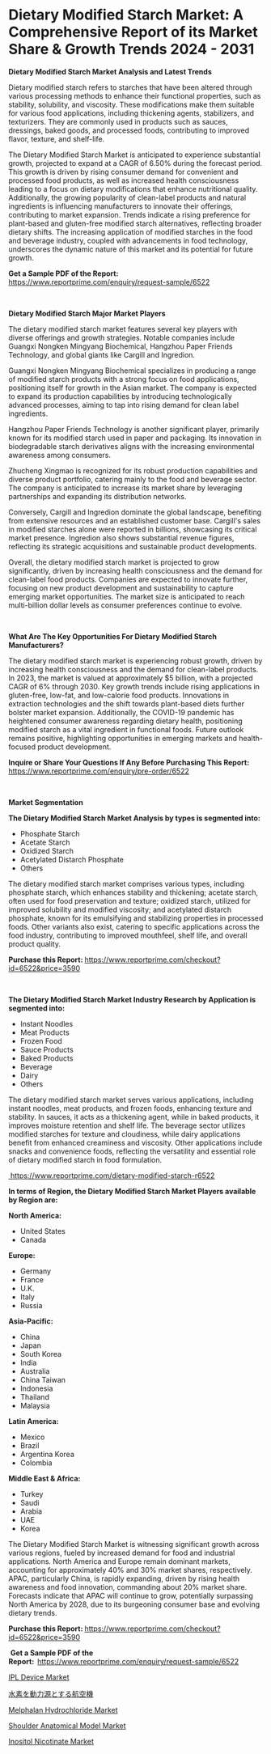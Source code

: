 <p><h1>Dietary Modified Starch Market: A Comprehensive Report of its Market Share & Growth Trends 2024 - 2031</h1></p><p><strong>Dietary Modified Starch Market Analysis and Latest Trends</strong></p>
<p><p>Dietary modified starch refers to starches that have been altered through various processing methods to enhance their functional properties, such as stability, solubility, and viscosity. These modifications make them suitable for various food applications, including thickening agents, stabilizers, and texturizers. They are commonly used in products such as sauces, dressings, baked goods, and processed foods, contributing to improved flavor, texture, and shelf-life.</p><p>The Dietary Modified Starch Market is anticipated to experience substantial growth, projected to expand at a CAGR of 6.50% during the forecast period. This growth is driven by rising consumer demand for convenient and processed food products, as well as increased health consciousness leading to a focus on dietary modifications that enhance nutritional quality. Additionally, the growing popularity of clean-label products and natural ingredients is influencing manufacturers to innovate their offerings, contributing to market expansion. Trends indicate a rising preference for plant-based and gluten-free modified starch alternatives, reflecting broader dietary shifts. The increasing application of modified starches in the food and beverage industry, coupled with advancements in food technology, underscores the dynamic nature of this market and its potential for future growth.</p></p>
<p><strong>Get a Sample PDF of the Report:&nbsp;</strong> <a href="https://www.reportprime.com/enquiry/request-sample/6522">https://www.reportprime.com/enquiry/request-sample/6522</a></p>
<p>&nbsp;</p>
<p><strong>Dietary Modified Starch Major Market Players</strong></p>
<p><p>The dietary modified starch market features several key players with diverse offerings and growth strategies. Notable companies include Guangxi Nongken Mingyang Biochemical, Hangzhou Paper Friends Technology, and global giants like Cargill and Ingredion.</p><p>Guangxi Nongken Mingyang Biochemical specializes in producing a range of modified starch products with a strong focus on food applications, positioning itself for growth in the Asian market. The company is expected to expand its production capabilities by introducing technologically advanced processes, aiming to tap into rising demand for clean label ingredients.</p><p>Hangzhou Paper Friends Technology is another significant player, primarily known for its modified starch used in paper and packaging. Its innovation in biodegradable starch derivatives aligns with the increasing environmental awareness among consumers.</p><p>Zhucheng Xingmao is recognized for its robust production capabilities and diverse product portfolio, catering mainly to the food and beverage sector. The company is anticipated to increase its market share by leveraging partnerships and expanding its distribution networks.</p><p>Conversely, Cargill and Ingredion dominate the global landscape, benefiting from extensive resources and an established customer base. Cargill's sales in modified starches alone were reported in billions, showcasing its critical market presence. Ingredion also shows substantial revenue figures, reflecting its strategic acquisitions and sustainable product developments.</p><p>Overall, the dietary modified starch market is projected to grow significantly, driven by increasing health consciousness and the demand for clean-label food products. Companies are expected to innovate further, focusing on new product development and sustainability to capture emerging market opportunities. The market size is anticipated to reach multi-billion dollar levels as consumer preferences continue to evolve.</p></p>
<p>&nbsp;</p>
<p><strong>What Are The Key Opportunities For Dietary Modified Starch Manufacturers?</strong></p>
<p><p>The dietary modified starch market is experiencing robust growth, driven by increasing health consciousness and the demand for clean-label products. In 2023, the market is valued at approximately $5 billion, with a projected CAGR of 6% through 2030. Key growth trends include rising applications in gluten-free, low-fat, and low-calorie food products. Innovations in extraction technologies and the shift towards plant-based diets further bolster market expansion. Additionally, the COVID-19 pandemic has heightened consumer awareness regarding dietary health, positioning modified starch as a vital ingredient in functional foods. Future outlook remains positive, highlighting opportunities in emerging markets and health-focused product development.</p></p>
<p><strong>Inquire or Share Your Questions If Any Before Purchasing This Report:</strong> <a href="https://www.reportprime.com/enquiry/pre-order/6522">https://www.reportprime.com/enquiry/pre-order/6522</a></p>
<p>&nbsp;</p>
<p><strong>Market Segmentation</strong></p>
<p><strong>The Dietary Modified Starch Market Analysis by types is segmented into:</strong></p>
<p><ul><li>Phosphate Starch</li><li>Acetate Starch</li><li>Oxidized Starch</li><li>Acetylated Distarch Phosphate</li><li>Others</li></ul></p>
<p><p>The dietary modified starch market comprises various types, including phosphate starch, which enhances stability and thickening; acetate starch, often used for food preservation and texture; oxidized starch, utilized for improved solubility and modified viscosity; and acetylated distarch phosphate, known for its emulsifying and stabilizing properties in processed foods. Other variants also exist, catering to specific applications across the food industry, contributing to improved mouthfeel, shelf life, and overall product quality.</p></p>
<p><strong>Purchase this Report:&nbsp;</strong><a href="https://www.reportprime.com/checkout?id=6522&price=3590">https://www.reportprime.com/checkout?id=6522&price=3590</a></p>
<p>&nbsp;</p>
<p><strong>The Dietary Modified Starch Market Industry Research by Application is segmented into:</strong></p>
<p><ul><li>Instant Noodles</li><li>Meat Products</li><li>Frozen Food</li><li>Sauce Products</li><li>Baked Products</li><li>Beverage</li><li>Dairy</li><li>Others</li></ul></p>
<p><p>The dietary modified starch market serves various applications, including instant noodles, meat products, and frozen foods, enhancing texture and stability. In sauces, it acts as a thickening agent, while in baked products, it improves moisture retention and shelf life. The beverage sector utilizes modified starches for texture and cloudiness, while dairy applications benefit from enhanced creaminess and viscosity. Other applications include snacks and convenience foods, reflecting the versatility and essential role of dietary modified starch in food formulation.</p></p>
<p><a href="https://www.reportprime.com/dietary-modified-starch-r6522">&nbsp;https://www.reportprime.com/dietary-modified-starch-r6522</a></p>
<p><strong>In terms of Region, the Dietary Modified Starch Market Players available by Region are:</strong></p>
<p>
    <p> <strong> North America: </strong>
        <ul>
            <li>United States</li>
            <li>Canada</li>
        </ul>
        </p> 
    <p> <strong> Europe: </strong>
        <ul>
            <li>Germany</li>
            <li>France</li>
            <li>U.K.</li>
            <li>Italy</li>
            <li>Russia</li>
        </ul>
        </p> 
    <p> <strong> Asia-Pacific: </strong>
        <ul>
            <li>China</li>
            <li>Japan</li>
            <li>South Korea</li>
            <li>India</li>
            <li>Australia</li>
            <li>China Taiwan</li>
            <li>Indonesia</li>
            <li>Thailand</li>
            <li>Malaysia</li>
        </ul>
        </p> 
    <p> <strong> Latin America: </strong>
        <ul>
            <li>Mexico</li>
            <li>Brazil</li>
            <li>Argentina Korea</li>
            <li>Colombia</li>
        </ul>
        </p> 
    <p> <strong> Middle East & Africa: </strong>
        <ul>
            <li>Turkey</li>
            <li>Saudi</li>
            <li>Arabia</li>
            <li>UAE</li>
            <li>Korea</li>
        </ul>
    </p>
    </p>
<p><p>The Dietary Modified Starch Market is witnessing significant growth across various regions, fueled by increased demand for food and industrial applications. North America and Europe remain dominant markets, accounting for approximately 40% and 30% market shares, respectively. APAC, particularly China, is rapidly expanding, driven by rising health awareness and food innovation, commanding about 20% market share. Forecasts indicate that APAC will continue to grow, potentially surpassing North America by 2028, due to its burgeoning consumer base and evolving dietary trends.</p></p>
<p><strong>Purchase this Report: </strong><a href="https://www.reportprime.com/checkout?id=6522&price=3590">https://www.reportprime.com/checkout?id=6522&price=3590</a></p>
<p>&nbsp;<strong>Get a Sample PDF of the Report:&nbsp;&nbsp;</strong><a href="https://www.reportprime.com/enquiry/request-sample/6522">https://www.reportprime.com/enquiry/request-sample/6522</a></p>
<p><strong></strong></p>
<p><p><a href="https://medium.com/@aureliarice/the-ipl-device-market-industry-provides-a-comprehensive-and-current-analysis-of-the-sector-cbbe12dfe755">IPL Device Market</a></p><p><a href="https://medium.com/@uyjtuy6/hydrogen-powpered-aircraft-market-%E3%81%AE%E3%82%B0%E3%83%AD%E3%83%BC%E3%83%90%E3%83%AB%E5%B8%82%E5%A0%B4%E6%A6%82%E8%A6%81%E3%81%AF-%E4%B8%96%E7%95%8C%E3%81%8A%E3%82%88%E3%81%B3%E4%B8%BB%E8%A6%81%E5%B8%82%E5%A0%B4%E3%81%AB%E3%81%8A%E3%81%91%E3%82%8B%E6%A5%AD%E7%95%8C%E3%81%AB%E5%BD%B1%E9%9F%BF%E3%82%92%E4%B8%8E%E3%81%88%E3%82%8B%E4%B8%BB%E8%A6%81%E3%81%AA%E3%83%88%E3%83%AC%E3%83%B3%E3%83%89%E3%81%AB%E3%81%A4%E3%81%84%E3%81%A6-%E7%8B%AC%E8%87%AA%E3%81%AE%E8%A6%96%E7%82%B9%E3%82%92%E6%8F%90%E4%BE%9B%E3%81%97%E3%81%BE%E3%81%99-ba2d9fe697d5">水素を動力源とする航空機</a></p><p><a href="https://issuu.com/reportprime-2/docs/melphalan-hydrochloride-market-size_152386bdcac385">Melphalan Hydrochloride Market</a></p><p><a href="https://medium.com/@aureliarice/the-global-shoulder-anatomical-model-market-is-projected-to-experience-an-annual-growth-rate-of-af8111cc90eb">Shoulder Anatomical Model Market</a></p><p><a href="https://issuu.com/reportprime-2/docs/inositol-nicotinate-market-size-203_d0d44f0b409a5e">Inositol Nicotinate Market</a></p></p>